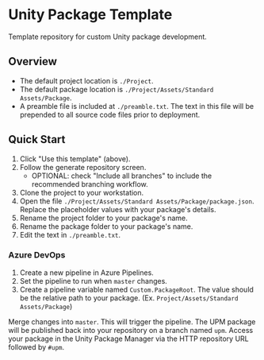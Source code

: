# Unity Package Template

Template repository for custom Unity package development.

## Overview
- The default project location is `./Project`.
- The default package location is `./Project/Assets/Standard Assets/Package`.
- A preamble file is included at `./preamble.txt`. The text in this file will be prepended to all source code files prior to deployment.

## Quick Start
1. Click "Use this template" (above).
2. Follow the generate repository screen.
	- OPTIONAL: check "Include all branches" to include the recommended branching workflow.
3. Clone the project to your workstation.
4. Open the file `./Project/Assets/Standard Assets/Package/package.json`. Replace the placeholder values with your package's details.
5. Rename the project folder to your package's name.
6. Rename the package folder to your package's name.
7. Edit the text in `./preamble.txt`.

### Azure DevOps
1. Create a new pipeline in Azure Pipelines.
3. Set the pipeline to run when `master` changes.
2. Create a pipeline variable named `Custom.PackageRoot`. The value should be the relative path to your package. (Ex. `Project/Assets/Standard Assets/Package`)

Merge changes into `master`. This will trigger the pipeline. The UPM package will be published back into your repository on a branch named `upm`. Access your package in the Unity Package Manager via the HTTP repository URL followed by `#upm`.

